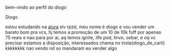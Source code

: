 bem-vindo ao perfil do diogo

Diogo

estou estudando na [alura](https://www.alura.com.br/)
slv rpzd, meu nome é diogo e vou vender um barato bom pra vcs, hj temos a promoção de um 10 de 10k fuff por apenas 75 reais
e nao para por ai, aq temos ignite, life pod, linvo, oxbar, e oq vc precisar estamos a disposição, interessados chama no insta(diogo_de_carli)
kkkkkkkk nao vendo nd so mandaram eu vender algo

